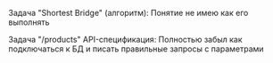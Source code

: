 Задача "Shortest Bridge" (алгоритм):
Понятие не имею как его выполнять

Задача "/products" API-спецификация:
Полностью забыл как подключаться к БД и писать правильные запросы с параметрами